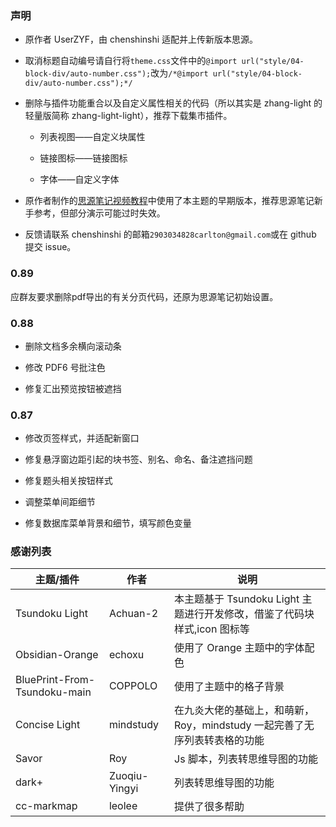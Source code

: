 ### 声明

*   原作者 UserZYF，由 chenshinshi 适配并上传新版本思源。

*   取消标题自动编号请自行将`theme.css`文件中的`@import url("style/04-block-div/auto-number.css");`改为`/*@import url("style/04-block-div/auto-number.css");*/`

*   删除与插件功能重合以及自定义属性相关的代码（所以其实是 zhang-light 的轻量版简称 zhang-light-light），推荐下载集市插件。

    *   列表视图——自定义块属性

    *   链接图标——链接图标

    *   字体——自定义字体

*   原作者制作的[思源笔记视频教程](https://space.bilibili.com/250665585/video)中使用了本主题的早期版本，推荐思源笔记新手参考，但部分演示可能过时失效。

*   反馈请联系 chenshinshi 的邮箱`2903034828carlton@gmail.com`或在 github 提交 issue。

### 0.89

应群友要求删除pdf导出的有关分页代码，还原为思源笔记初始设置。

### 0.88

*   删除文档多余横向滚动条

*   修改 PDF6 号批注色

*   修复汇出预览按钮被遮挡

### 0.87

*   修改页签样式，并适配新窗口

*   修复悬浮窗边距引起的块书签、别名、命名、备注遮挡问题

*   修复题头相关按钮样式

*   调整菜单间距细节

*   修复数据库菜单背景和细节，填写颜色变量

### 感谢列表

| 主题/插件                        | 作者            | 说明                                              |
| ---------------------------- | ------------- | ----------------------------------------------- |
| Tsundoku Light               | Achuan-2      | 本主题基于 Tsundoku Light 主题进行开发修改，借鉴了代码块样式,icon 图标等 |
| Obsidian-Orange              | echoxu        | 使用了 Orange 主题中的字体配色                             |
| BluePrint-From-Tsundoku-main | COPPOLO       | 使用了主题中的格子背景                                     |
| Concise Light                | mindstudy     | 在九炎大佬的基础上，和萌新，Roy，mindstudy 一起完善了无序列表转表格的功能     |
| Savor                        | Roy           | Js 脚本，列表转思维导图的功能                                |
| dark+                        | Zuoqiu-Yingyi | 列表转思维导图的功能                                      |
| cc-markmap                   | leolee        | 提供了很多帮助                                         |

